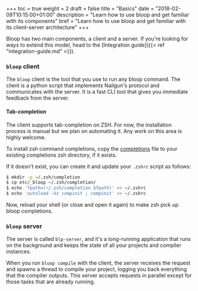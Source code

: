+++
toc = true
weight = 2
draft = false
title = "Basics"
date = "2018-02-09T10:15:00+01:00"
description = "Learn how to use bloop and get familiar with its components"
bref = "Learn how to use bloop and get familiar with its client-server architecture"
+++

Bloop has two main components, a client and a server. If you're looking for
ways to extend this model, head to the [Integration
guide]({{< ref "integration-guide.md" >}}).

### `bloop` client

The `bloop` client is the tool that you use to run any bloop command. The
client is a python script that implements Nailgun's protocol and communicates
with the server. It is a fast CLI tool that gives you immediate feedback from
the server.

#### Tab-completion

The client supports tab-completion on ZSH. For now, the installation process is
manual but we plan on automating it. Any work on this area is highly welcome.

To install zsh command completions, copy the [completions][zsh-completions]
file to your existing completions zsh directory, if it exists.

If it doesn't exist, you can create it and update your `.zshrc` script as
follows:

```sh
$ mkdir -p ~/.zsh/completion
$ cp etc/_bloop ~/.zsh/completion/
$ echo 'fpath=(~/.zsh/completion $fpath)' >> ~/.zshrc
$ echo 'autoload -Uz compinit ; compinit' >> ~/.zshrc
```

Now, reload your shell (or close and open it again) to make zsh pick up bloop
completions.

[zsh-completions]: https://raw.githubusercontent.com/scalacenter/bloop/master/etc/_bloop

### `bloop` server

The server is called `blp-server`, and it's a long-running application that
runs on the background and keeps the state of all your projects and compiler
instances.

When you run `bloop compile` with the client, the server receives the request
and spawns a thread to compile your project, logging you back everything that
the compiler outputs. This server accepts requests in parallel except for
those tasks that are already running.
